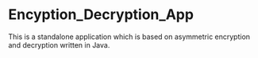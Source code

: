 # Encyption_Decryption_App
This is a standalone application which is based on asymmetric encryption and decryption written in Java.

